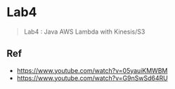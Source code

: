 # Lab4
> Lab4 : Java AWS Lambda with Kinesis/S3

## Ref
- https://www.youtube.com/watch?v=05yauiKMWBM
- https://www.youtube.com/watch?v=G9nSwSd64RU
